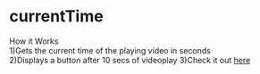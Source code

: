 # currentTime
How it Works <br>
1)Gets the current time of the playing video in seconds<br>
2)Displays a button after 10 secs of videoplay
3)Check it out <a href="https://danielflame.github.io/currentTime/">here</a>
